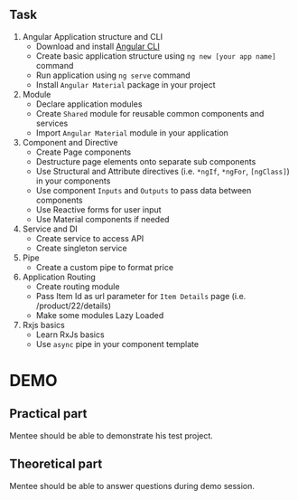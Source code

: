 ## Task

1. Angular Application structure and CLI
    * Download and install [Angular CLI](https://cli.angular.io)
    * Create basic application structure using `ng new [your app name]` command
    * Run application using `ng serve` command
    * Install `Angular Material` package in your project
2. Module
    * Declare application modules
    * Create `Shared` module for reusable common components and services
    * Import `Angular Material` module in your application
3. Component and Directive
    * Create Page components
    * Destructure page elements onto separate sub components
    * Use Structural and Attribute directives (i.e. `*ngIf`, `*ngFor`, `[ngClass]`) in your components
    * Use component `Inputs` and `Outputs` to pass data between components
    * Use Reactive forms for user input
    * Use Material components if needed
4. Service and DI
    * Create service to access API
    * Create singleton service
5. Pipe
    * Create a custom pipe to format price
6. Application Routing
    * Create routing module
    * Pass Item Id as url parameter for `Item Details` page (i.e. /product/22/details)
    * Make some modules Lazy Loaded
7. Rxjs basics
    * Learn RxJs basics
    * Use `async` pipe in your component template

# DEMO
## Practical part

Mentee should be able to demonstrate his test project.

## Theoretical part

Mentee should be able to answer questions during demo session.